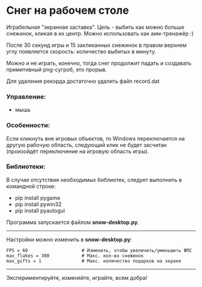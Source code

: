 # Снег на рабочем столе

Играбельная "экранная заставка". Цель - выбить как можно больше снежинок, кликая в их центр. Можно использовать как аим-тренажёр :)

После 30 секунд игры и 15 закликанных снежинок в правом верхнем углу появляется скорость: количество выбитых в минуту.

Можно и не играть, конечно, тогда снег продолжит падать и создавать примитивный png-сугроб, это прорыв.

Для удаления рекорда достаточно удалить файл record.dat

### Управление:
- мышь

### Особенности:
Если кликнуть вне игровых объектов, то Windows переключается на другую рабочую область, следующий клик не будет засчитан (произойдёт переключение на игровую область игры).

### Библиотеки:
В случае отсутствия необходимых библиотек, следует выполнить в командной строке:
* pip install pygame
* pip install pywin32
* pip install pyautogui

Программа запускается файлом <b>snow-desktop.py</b>.
***
Настройки можно изменить в <b>snow-desktop.py</b>:
````
FPS = 60                    # Изменить, чтобы увеличить/уменьшить ФПС
max_flakes = 300            # Макс. кол-во снежинок
max_gifts = 1               # Макс. количество подарков на экране
````
***

Экспериментируйте, изменяйте, играйте, всем добра!
